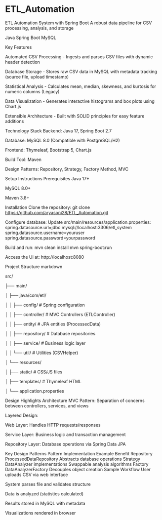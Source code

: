 # ETL_Automation
ETL Automation System with Spring Boot
A robust data pipeline for CSV processing, analysis, and storage

Java
Spring Boot
MySQL

Key Features

Automated CSV Processing - Ingests and parses CSV files with dynamic header detection

Database Storage - Stores raw CSV data in MySQL with metadata tracking (source file, upload timestamp)

Statistical Analysis - Calculates mean, median, skewness, and kurtosis for numeric columns (Legacy)

Data Visualization - Generates interactive histograms and box plots using Chart.js

Extensible Architecture - Built with SOLID principles for easy feature additions


Technology Stack
Backend: Java 17, Spring Boot 2.7

Database: MySQL 8.0 (Compatible with PostgreSQL/H2)

Frontend: Thymeleaf, Bootstrap 5, Chart.js

Build Tool: Maven

Design Patterns: Repository, Strategy, Factory Method, MVC

Setup Instructions
Prerequisites
Java 17+

MySQL 8.0+

Maven 3.8+

Installation
Clone the repository:
git clone https://github.com/aryasoni28/ETL_Automation.git

Configure database:
Update src/main/resources/application.properties:
spring.datasource.url=jdbc:mysql://localhost:3306/etl_system
spring.datasource.username=youruser
spring.datasource.password=yourpassword

Build and run:
mvn clean install
mvn spring-boot:run

Access the UI at:
http://localhost:8080

Project Structure
markdown

src/

├── main/

│   ├── java/com/etl/

│   │   ├── config/       # Spring configuration

│   │   ├── controller/   # MVC Controllers (ETLController)

│   │   ├── entity/       # JPA entities (ProcessedData)

│   │   ├── repository/   # Database repositories

│   │   ├── service/      # Business logic layer

│   │   └── util/         # Utilities (CSVHelper)

│   └── resources/

│       ├── static/       # CSS/JS files

│       ├── templates/    # Thymeleaf HTML

│       └── application.properties

Design Highlights
Architecture
MVC Pattern: Separation of concerns between controllers, services, and views

Layered Design:

Web Layer: Handles HTTP requests/responses

Service Layer: Business logic and transaction management

Repository Layer: Database operations via Spring Data JPA

Key Design Patterns
Pattern	Implementation Example	Benefit
Repository	ProcessedDataRepository	Abstracts database operations
Strategy	DataAnalyzer implementations	Swappable analysis algorithms
Factory	DataAnalyzerFactory	Decouples object creation
Sample Workflow
User uploads CSV via web interface

System parses file and validates structure

Data is analyzed (statistics calculated)

Results stored in MySQL with metadata

Visualizations rendered in browser
